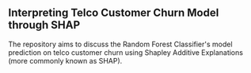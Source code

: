 <h2>Interpreting Telco Customer Churn Model through SHAP</h2>
<p>The repository aims to discuss the Random Forest Classifier's model prediction on telco customer churn using Shapley Additive Explanations (more commonly known as SHAP).</p>
